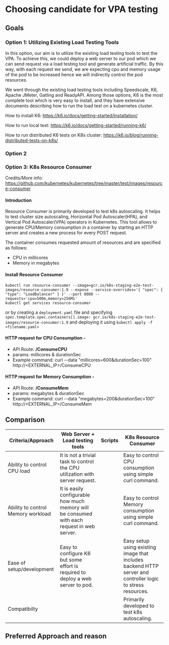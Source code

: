 # Choosing candidate for VPA testing

## Goals

### Option 1: Utilizing Existing Load Testing Tools

In this option, our aim is to utilize the existing load testing tools to test
the VPA. To achieve this, we could deploy a web server to our pod
which we can send request via a load testing tool and generate artificial traffic.
By this way, with each request we send, we are expecting cpu and memory usage of
the pod to be increased hence we will indirectly control the pod resources.

We went through the existing load testing tools including Speedscale, K6,
Apache JMeter, Gatling and ReadyAPI. Among those options, K6 is the most complete tool
which is very easy to install, and they have extensive documents describing 
how to run the load test on a kubernetes cluster.

How to install K6:
https://k6.io/docs/getting-started/installation/

How to run local test:
https://k6.io/docs/getting-started/running-k6/

How to run distributed K6 tests on K8s cluster:
https://k6.io/blog/running-distributed-tests-on-k8s/

### Option 2

### Option 3: K8s Resource Consumer
Credits/More info: https://github.com/kubernetes/kubernetes/tree/master/test/images/resource-consumer

#### Introduction
Resource Consumer is primarily developed to test k8s autoscaling. It helps to test cluster size autoscaling, Horizontal Pod Autoscaler(HPA), and Vertical Pod Autoscaler(VPA) operators in Kubernetes. This tool allows to generate CPU/Memory consumption in a container by starting an HTTP server and creates a new process for every POST request.

The container consumes requested amount of resources and are specified as follows:
- CPU in millicores
- Memory in megabytes

#### Install Resource Consumer
```
kubectl run resource-consumer --image=gcr.io/k8s-staging-e2e-test-images/resource-consumer:1.9 --expose --service-overrides='{ "spec": { "type": "LoadBalancer" } }' --port 8080 --requests='cpu=500m,memory=256Mi'
kubectl get services resource-consumer
```
or by creating a ```deployment.yaml``` file and specifying ```spec.template.spec.containers[].image: gcr.io/k8s-staging-e2e-test-images/resource-consumer:1.9``` and deploying it using ```kubectl apply -f <filename.yaml>```

#### HTTP request for CPU Consumption - 
- API Route: **/ConsumeCPU**
- params: millicores & durationSec
- Example command: curl --data "millicores=600&durationSec=100" http://<EXTERNAL_IP>/ConsumeCPU

#### HTTP request for Memory Consumption - 
- API Route: **/ConsumeMem**
- params: megabytes & durationSec
- Example command: curl --data "megabytes=200&durationSec=100" http://<EXTERNAL_IP>/ConsumeMem


## Comparison

| Criteria/Approach                  | Web Server + Load testing tools | Scripts | K8s Resource Consumer |
|------------------------------------|---------------------------------|---------|-----------------------|
| Ability to control CPU load        | It is not a trivial task to control the CPU utilization with server request.                               |         | Easy to control CPU consumption using simple curl command.                      |
| Ability to control Memory workload | It is easily configurable how much memory will be consumed with each request in web server.                                |         | Easy to control Memory consumption using simple curl command.                      |
| Ease of setup/development          | Easy to configure K6 but some effort is required to deploy a web server to pod. |         | Easy setup using existing image that includes backend HTTP server and controller logic to stress resources.                      |
| Compatibilty                                  |                                 |         | Primarily developed to test k8s autoscaling.                      |

## Preferred Approach and reason

